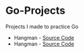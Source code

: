 # Go-Projects

Projects I made to practice Go

- Hangman - [Source Code](https://github.com/MadsAkselsen/Go-Hangman)
- Hangman - [Source Code](https://github.com/MadsAkselsen/go-pong)
